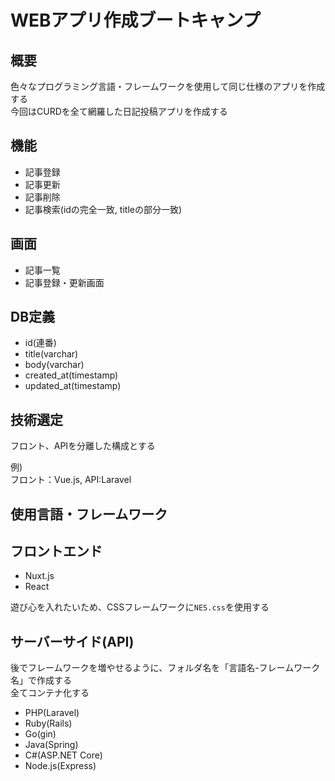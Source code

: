 # WEBアプリ作成ブートキャンプ

## 概要

色々なプログラミング言語・フレームワークを使用して同じ仕様のアプリを作成する  
今回はCURDを全て網羅した日記投稿アプリを作成する

## 機能

- 記事登録
- 記事更新
- 記事削除
- 記事検索(idの完全一致, titleの部分一致)

## 画面

- 記事一覧
- 記事登録・更新画面

## DB定義

- id(連番)
- title(varchar)
- body(varchar)
- created_at(timestamp)
- updated_at(timestamp)

## 技術選定

フロント、APIを分離した構成とする

例)  
フロント：Vue.js, API:Laravel

## 使用言語・フレームワーク

## フロントエンド

- Nuxt.js
- React

遊び心を入れたいため、CSSフレームワークに`NES.css`を使用する

## サーバーサイド(API)

後でフレームワークを増やせるように、フォルダ名を「言語名-フレームワーク名」で作成する  
全てコンテナ化する

- PHP(Laravel)
- Ruby(Rails)
- Go(gin)
- Java(Spring)
- C#(ASP.NET Core)
- Node.js(Express)